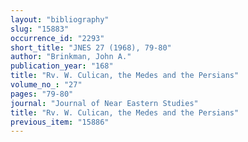 ```yaml
---
layout: "bibliography"
slug: "15883"
occurrence_id: "2293"
short_title: "JNES 27 (1968), 79-80"
author: "Brinkman, John A."
publication_year: "168"
title: "Rv. W. Culican, the Medes and the Persians"
volume_no_: "27"
pages: "79-80"
journal: "Journal of Near Eastern Studies"
title: "Rv. W. Culican, the Medes and the Persians"
previous_item: "15886"
---
```

